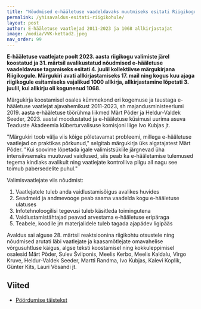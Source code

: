 ```yaml
---
title: "Nõudmised e-hääletuse vaadeldavaks muutmiseks esitati Riigikogule"
permalink: /yhisavaldus-esitati-riigikohule/
layout: post
author: E-hääletuse vaatlejad 2011-2023 ja 1068 allkirjastajat
image: /media/VVK-kettad2.jpeg
nav_order: 99
---
```


__E-hääletuse vaatlejate poolt 2023. aasta riigikogu valimiste järel koostatud ja 31. märtsil avalikustatud nõudmised e-hääletuse vaadeldavuse tagamiseks esitati 4. juulil kollektiivse märgukirjana Riigikogule. Märgukiri avati allkirjastamiseks 17. mail ning kogus kuu ajaga riigikogule esitamiseks vajalikud 1000 allkirja, allkirjastamine lõpetati 3. juulil, kui allkirju oli kogunenud 1068.__

Märgukirja koostamisel osales kümmekond eri kogemuse ja taustaga e-hääletuse vaatlejat ajavahemikust 2011-2023, sh majandusministeeriumi 2019. aasta e-hääletuse töörühma liikmed Märt Põder ja Heldur-Valdek Seeder, 2023. aastal moodustatud ja e-hääletuse küsimusi uurima asuva Teaduste Akadeemia küberturvalisuse komisjoni liige Ivo Kubjas jt.

"Märgukiri toob välja viis kõige põletavamat probleemi, millega e-hääletuse vaatlejad on praktikas põrkunud," selgitab märgukirja üks algatajatest Märt Põder. "Kui soovime lõpetada igale valimistsüklile järgnevad üha intensiivsemaks muutuvad vaidlused, siis peab ka e-hääletamise tulemused tegema kindlaks avalikult ning vaatlejate kontrolliva pilgu all nagu see toimub pabersedelite puhul."

Valimisvaatlejate viis nõudmist:

1. Vaatlejatele tuleb anda vaidlustamisõigus avalikes huvides
2. Seadmeid ja andmevooge peab saama vaadelda kogu e-hääletuse ulatuses
3. Infotehnoloogilisi tegevusi tuleb käsitleda toimingutena
4. Vaidlustamistähtajad peavad arvestama e-hääletuse eripäraga
5. Teabele, koodile jm materjalidele tuleb tagada ajapädev ligipääs

Avaldus sai alguse 28. märtsil reaktsioonina riigikohtu otsustele ning
nõudmised arutati läbi vaatlejate ja kaasamõtlejate omavahelise
võrgusuhtluse käigus, algse teksti koostamisel ning kokkuleppimisel osalesid Märt Põder, Sulev Švilponis, Meelis Kerbo, Meelis Kaldalu, Virgo Kruve, Heldur-Valdek Seeder, Martti Randma, Ivo Kubjas, Kalevi Koplik, Günter Kits, Lauri Võsandi jt.

## Viited

* [Pöördumise täistekst](/docs/yhisavaldus2023/)